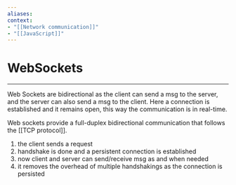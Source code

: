 ```yaml
---
aliases:
context:
- "[[Network communication]]"
- "[[JavaScript]]"
---
```


# WebSockets

---

Web Sockets are bidirectional as the client can send a msg to the server, and the server can also send a msg to the client.
Here a connection is established and it remains open, this way the communication is in real-time.

Web sockets provide a full-duplex bidirectional communication that follows the [[TCP protocol]].

1. the client sends a request
2. handshake is done and a persistent connection is established
3. now client and server can send/receive msg as and when needed
4. it removes the overhead of multiple handshakings as the connection is persisted